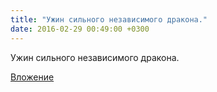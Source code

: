 ```yaml
---
title: "Ужин сильного независимого дракона."
date: 2016-02-29 00:49:00 +0300
---
```


Ужин сильного независимого дракона.

[Вложение](/assets/vk_photos/2/D2aY5JxwY3M.jpg)
